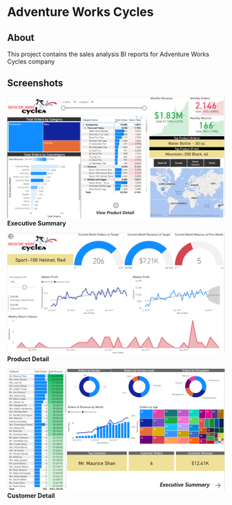 # Adventure Works Cycles

## About
This project contains the sales analysis BI reports for Adventure Works Cycles company

## Screenshots
![Executive Summary](screenshots/PBI%20Adventure%20Works%20Cycles%20-%20Executive%20Summary.PNG)
**Executive Summary**

![Product Detail](screenshots/PBI%20Adventure%20Works%20Cycles%20-%20Product%20Detail.PNG)
**Product Detail**

![Customer Detail](screenshots/PBI%20Adventure%20Works%20Cycles%20-%20Customer%20Detail.PNG)
**Customer Detail**